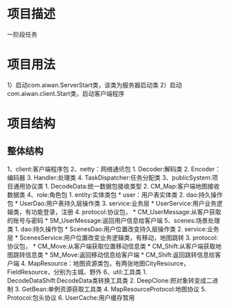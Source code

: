 # 项目描述
一阶段任务
# 项目用法
1）启动com.aiwan.ServerStart类，该类为服务器启动类
2）启动com.aiwan.client.Start类，启动客户端程序
# 项目结构
## 整体结构
1、client:客户端程序包
2、netty：网络通讯包
	1. Decoder:解码类
	2. Encoder：编码器
	3. Handler:处理类
	4. TaskDispatcher:任务分配类
3、publicSystem:项目通用协议类
	1. DecodeData:统一数据包接收类型
	2. CM_Map:客户端地图接收数据类
4、role:角色包
    1. entity:实体类包
		* user：用户表实体类
	2. dao:持久操作包
		* UserDao:用户表持久层操作类
	3. service:业务层
		* UserService:用户业务逻辑类，有功能登录，注册
	4. protocol:协议包，
		* CM_UserMessage:从客户获取的账号与密码
		* SM_UserMessage:返回用户信息给客户端
5、scenes:场景处理类
	1. dao:持久操作包
		* ScenesDao:用户位置改变持久层操作类
	2. service:业务层
		* ScenesService:用户位置改变业务逻辑类，有移动，地图跳转
	3. protocol:协议包，
		* CM_Move:从客户端获取位置移动信息类
		* CM_Shift:从客户端获取地图跳转信息类
		* SM_Move:返回移动信息给客户端
		* CM_Shift:返回跳转信息给客户端
	4. MapResource：地图资源类包，有两张地图CityResource，FieldResource，分别为主城、野外
6、util:工具类
	1. DecodeDataShift:DecodeData类转换工具类
	2. DeepClone:把对象转变成二进制
	3. GetBean:单例资源获取工具类
	4. MapResourceProtocol:地图协议
	5. Protocol:包头协议
	6. UserCache:用户缓存暂用